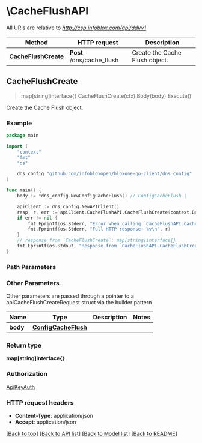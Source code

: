 # \CacheFlushAPI

All URIs are relative to *http://csp.infoblox.com/api/ddi/v1*

Method | HTTP request | Description
------------- | ------------- | -------------
[**CacheFlushCreate**](CacheFlushAPI.md#CacheFlushCreate) | **Post** /dns/cache_flush | Create the Cache Flush object.



## CacheFlushCreate

> map[string]interface{} CacheFlushCreate(ctx).Body(body).Execute()

Create the Cache Flush object.



### Example

```go
package main

import (
	"context"
	"fmt"
	"os"

	dns_config "github.com/infobloxopen/bloxone-go-client/dns_config"
)

func main() {
	body := *dns_config.NewConfigCacheFlush() // ConfigCacheFlush | 

	apiClient := dns_config.NewAPIClient()
	resp, r, err := apiClient.CacheFlushAPI.CacheFlushCreate(context.Background()).Body(body).Execute()
	if err != nil {
		fmt.Fprintf(os.Stderr, "Error when calling `CacheFlushAPI.CacheFlushCreate``: %v\n", err)
		fmt.Fprintf(os.Stderr, "Full HTTP response: %v\n", r)
	}
	// response from `CacheFlushCreate`: map[string]interface{}
	fmt.Fprintf(os.Stdout, "Response from `CacheFlushAPI.CacheFlushCreate`: %v\n", resp)
}
```

### Path Parameters



### Other Parameters

Other parameters are passed through a pointer to a apiCacheFlushCreateRequest struct via the builder pattern


Name | Type | Description  | Notes
------------- | ------------- | ------------- | -------------
 **body** | [**ConfigCacheFlush**](ConfigCacheFlush.md) |  | 

### Return type

**map[string]interface{}**

### Authorization

[ApiKeyAuth](../README.md#ApiKeyAuth)

### HTTP request headers

- **Content-Type**: application/json
- **Accept**: application/json

[[Back to top]](#) [[Back to API list]](../README.md#documentation-for-api-endpoints)
[[Back to Model list]](../README.md#documentation-for-models)
[[Back to README]](../README.md)

